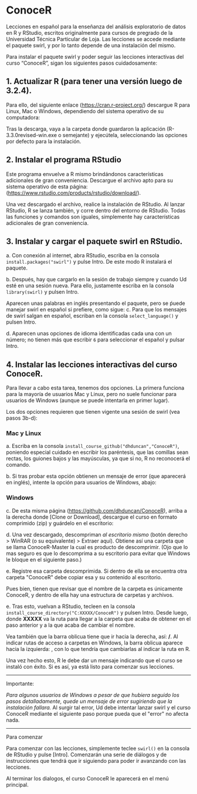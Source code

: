 # ConoceR
Lecciones en español para la enseñanza del análisis exploratorio de datos en R y RStudio, escritos originalmente para cursos de pregrado de la Universidad Técnica Particular de Loja.  Las lecciones se accede mediante el paquete swirl, y por lo tanto depende de una instalación del mismo.

Para instalar el paquete swirl y poder seguir las lecciones interactivas del curso “ConoceR”, sigan los siguientes pasos cuidadosamente:

## 1. Actualizar R (para tener una versión luego de 3.2.4). 
Para ello, del siguiente enlace (https://cran.r-project.org/) descargue R para Linux, Mac o Windows, dependiendo del sistema operativo de su computadora:

Tras la descarga, vaya a la carpeta donde guardaron la aplicación (R-3.3.0revised-win.exe o semejante) y ejecútela, seleccionando las opciones por defecto para la instalación.

## 2. Instalar el programa RStudio
Este programa envuelve a R mismo brindándonos características adicionales de gran conveniencia. Descargue el archivo apto para su sistema operativo de esta página: (https://www.rstudio.com/products/rstudio/download/). 

Una vez descargado el archivo, realice la instalación de RStudio. Al lanzar RStudio, R se lanza también, y corre dentro del entorno de RStudio. Todas las funciones y comandos son iguales, simplemente hay características adicionales de gran conveniencia.

## 3. Instalar y cargar el paquete swirl en RStudio.

a. Con conexión al internet, abra RStudio, escriba en la consola `install.packages("swirl")` y pulse Intro. De este modo R instalará el paquete. 

b. Después, hay que cargarlo en la sesión de trabajo siempre y cuando Ud esté en una sesión nueva. Para ello, justamente escriba en la consola `library(swirl)` y pulsen Intro.

Aparecen unas palabras en inglés presentando el paquete, pero se ṕuede manejar swirl en español si prefiere, como sigue:
c. Para que los mensajes de swirl salgan en español, escriban en la consola `select_language()` y pulsen Intro. 

d. Aparecen unas opciones de idioma identificadas cada una con un número; no tienen más que escribir `6` para seleccionar el español y pulsar Intro.

## 4. Instalar las lecciones interactivas del curso ConoceR.
Para llevar a cabo esta tarea, tenemos dos opciones. La primera funciona para la mayoría de usuarios Mac y Linux, pero no suele funcionar para usuarios de Windows (aunque se puede intentarla en primer lugar).

Los dos opciones requieren que tienen vigente una sesión de swirl (vea pasos 3b-d):

### Mac y Linux
a. Escriba en la consola `install_course_github("dhduncan","ConoceR")`, poniendo especial cuidado en escribir los paréntesis, que las comillas sean rectas, los guiones bajos y las mayúsculas, ya que si no, R no reconocerá el comando. 

b. Si tras probar esta opción obtienen un mensaje de error (que aparecerá en inglés), intente la opción para usuarios de Windows, abajo:

### Windows
c. De esta misma página (https://github.com/dhduncan/ConoceR), arriba a la derecha donde [Clone or Download], descargue el curso en formato comprimido (zip) y guárdelo en el escritorio:

d. Una vez descargado, descompriman *al escritorio mismo* (botón derecho > WinRAR (o su equivalente) > Extraer aquí). Obtiene así una carpeta que se llama ConoceR-Master la cual es producto de descomprimir.  (Ojo que lo mas seguro es que lo descomprima a su escritorio para evitar que Windows le bloque en el siguiente paso.)

e. Registre esa carpeta descomprimida. Si dentro de ella se encuentra otra carpeta "ConoceR" debe copiar esa y su contenido al escritorio.  

Pues bien, tienen que revisar que el nombre de la carpeta es únicamente ConoceR, y dentro de ella hay una estructura de carpetas y archivos. 

e. Tras esto, vuelvan a RStudio, tecleen en la consola `install_course_directory("C:XXXXX/ConoceR")` y pulsen Intro. Desde luego, donde **XXXXX** va la ruta para llegar a la carpeta que acaba de obtener en el paso anterior y a la que acaba de cambiar el nombre.

Vea también que la barra oblicua tiene que ir hacia la derecha, así: **/**. Al indicar rutas de acceso a carpetas en Windows, la barra oblicua aparece hacia la izquierda: \, con lo que tendría que cambiarlas al indicar la ruta en R.

Una vez hecho esto, R le debe dar un mensaje indicando que el curso se instaló con éxito. Si es así, ya está listo para comenzar sus lecciones.

___
Importante:

*Para algunos usuarios de Windows a pesar de que hubiera seguido los pasos detalladamente, quede un mensaje de error sugiriendo que la instalación fallara.*   Al surgir tal error, Ud debe intentar lanzar swirl y el curso ConoceR mediante el siguiente paso porque pueda que el "error" no afecta nada.

___
Para comenzar

Para comenzar con las lecciones, simplemente teclee `swirl()` en la consola de RStudio y pulse [Intro]. Comenzarán una serie de diálogos y de instrucciones que tendrá que ir siguiendo para poder ir avanzando con las lecciones.

Al terminar los dialogos, el curso ConoceR le aparecerá en el menú principal.
